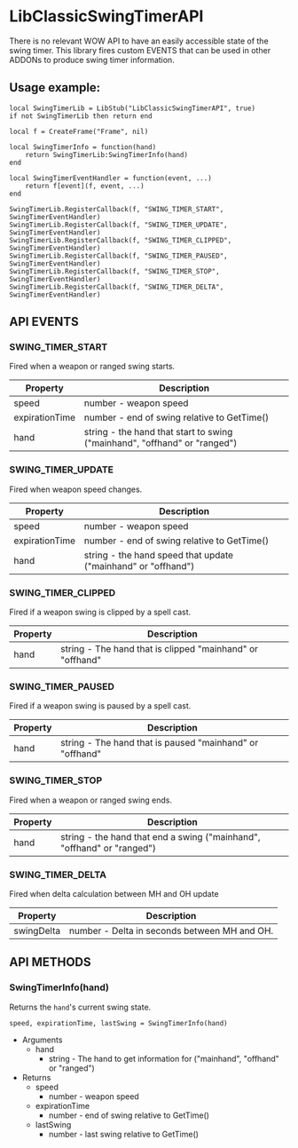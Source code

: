 # LibClassicSwingTimerAPI

There is no relevant WOW API to have an easily accessible state of the swing timer. This library fires custom EVENTS that can be used in other ADDONs to produce swing timer information.

## Usage example:

```
local SwingTimerLib = LibStub("LibClassicSwingTimerAPI", true)
if not SwingTimerLib then return end

local f = CreateFrame("Frame", nil)

local SwingTimerInfo = function(hand)
    return SwingTimerLib:SwingTimerInfo(hand)
end

local SwingTimerEventHandler = function(event, ...)
    return f[event](f, event, ...)
end

SwingTimerLib.RegisterCallback(f, "SWING_TIMER_START", SwingTimerEventHandler)
SwingTimerLib.RegisterCallback(f, "SWING_TIMER_UPDATE", SwingTimerEventHandler)
SwingTimerLib.RegisterCallback(f, "SWING_TIMER_CLIPPED", SwingTimerEventHandler)
SwingTimerLib.RegisterCallback(f, "SWING_TIMER_PAUSED", SwingTimerEventHandler)
SwingTimerLib.RegisterCallback(f, "SWING_TIMER_STOP", SwingTimerEventHandler)
SwingTimerLib.RegisterCallback(f, "SWING_TIMER_DELTA", SwingTimerEventHandler)

```

## API EVENTS

### SWING_TIMER_START

Fired when a weapon or ranged swing starts.

| Property | Description |  
| ----------- | ----------- |
| speed | number - weapon speed |
| expirationTime | number - end of swing relative to GetTime() |
| hand | string - the hand that start to swing ("mainhand", "offhand" or "ranged") |

### SWING_TIMER_UPDATE

Fired when weapon speed changes.

| Property | Description |  
| ----------- | ----------- |
| speed | number - weapon speed |
| expirationTime | number - end of swing relative to GetTime() |
| hand | string - the hand speed that update ("mainhand" or "offhand") |

### SWING_TIMER_CLIPPED

Fired if a weapon swing is clipped by a spell cast.

| Property | Description |  
| ----------- | ----------- |
| hand | string - The hand that is clipped "mainhand" or "offhand" |

### SWING_TIMER_PAUSED

Fired if a weapon swing is paused by a spell cast.

| Property | Description |  
| ----------- | ----------- |
| hand | string - The hand that is paused "mainhand" or "offhand" |

### SWING_TIMER_STOP

Fired when a weapon or ranged swing ends.

| Property | Description |  
| ----------- | ----------- |
| hand | string - the hand that end a swing ("mainhand", "offhand" or "ranged") |

### SWING_TIMER_DELTA

Fired when delta calculation between MH and OH update

| Property | Description |  
| ----------- | ----------- |
| swingDelta | number - Delta in seconds between MH and OH. |

## API METHODS

### SwingTimerInfo(hand)

Returns the `hand`'s current swing state.

```
speed, expirationTime, lastSwing = SwingTimerInfo(hand)
```

- Arguments
    - hand
        - string - The hand to get information for ("mainhand", "offhand" or "ranged")
- Returns
    - speed
        - number - weapon speed
    - expirationTime
        - number - end of swing relative to GetTime()
    - lastSwing
        - number - last swing relative to GetTime()
